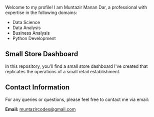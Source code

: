 Welcome to my profile! I am Muntazir Manan Dar, a professional with expertise in the following domains:

- Data Science
- Data Analysis
- Business Analysis
- Python Development

## Small Store Dashboard

In this repository, you'll find a small store dashboard I've created that replicates the operations of a small retail establishment.

## Contact Information

For any queries or questions, please feel free to contact me via email:

**Email:** [muntazircodes@gmail.com](mailto:muntazircodes@gmail.com)
